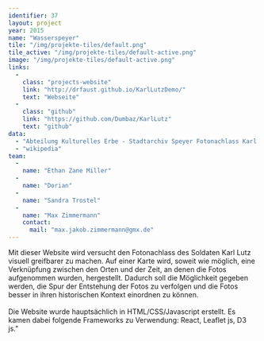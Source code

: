 ```yaml
---
identifier: 37
layout: project
year: 2015
name: "Wasserspeyer"
tile: "/img/projekte-tiles/default.png"
tile_active: "/img/projekte-tiles/default-active.png"
image: "/img/projekte-tiles/default-active.png"
links:
  -
    class: "projects-website"
    link: "http://drfaust.github.io/KarlLutzDemo/"
    text: "Webseite"
  -
    class: "github"
    link: "https://github.com/Dumbaz/KarlLutz"
    text: "github"
data:
  - "Abteilung Kulturelles Erbe - Stadtarchiv Speyer Fotonachlass Karl Lutz"
  - "wikipedia"
team:
  -
    name: "Ethan Zane Miller"
  -
    name: "Dorian"
  -
    name: "Sandra Trostel"
  -
    name: "Max Zimmermann"
    contact:
      mail: "max.jakob.zimmermann@gmx.de"
---
```

Mit dieser Website wird versucht den Fotonachlass des Soldaten Karl Lutz visuell greifbarer zu machen. Auf einer Karte
wird, soweit wie möglich, eine Verknüpfung zwischen den Orten und der Zeit, an denen die Fotos aufgenommen wurden,
hergestellt. Dadurch soll die Möglichkeit gegeben werden, die Spur der Entstehung der Fotos zu verfolgen und die Fotos
besser in ihren historischen Kontext einordnen zu können. <br /><br />Die Website wurde hauptsächlich in
HTML/CSS/Javascript erstellt. Es kamen dabei folgende Frameworks zu Verwendung: React, Leaflet js, D3 js."